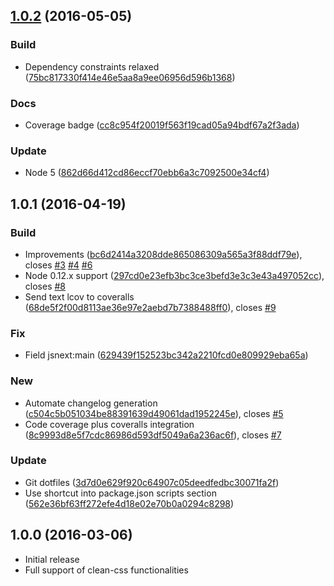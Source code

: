 <a name="1.0.2"></a>
## [1.0.2](https://github.com/leodido/postcss-clean/compare/v1.0.1...v1.0.2) (2016-05-05)


### Build

* Dependency constraints relaxed ([75bc817330f414e46e5aa8a9ee06956d596b1368](https://github.com/leodido/postcss-clean/commit/75bc817330f414e46e5aa8a9ee06956d596b1368))

### Docs

* Coverage badge ([cc8c954f20019f563f19cad05a94bdf67a2f3ada](https://github.com/leodido/postcss-clean/commit/cc8c954f20019f563f19cad05a94bdf67a2f3ada))

### Update

* Node 5  ([862d66d412cd86eccf70ebb6a3c7092500e34cf4](https://github.com/leodido/postcss-clean/commit/862d66d412cd86eccf70ebb6a3c7092500e34cf4))



<a name="1.0.1"></a>
## 1.0.1 (2016-04-19)


### Build

* Improvements  ([bc6d2414a3208dde865086309a565a3f88ddf79e](https://github.com/leodido/postcss-clean/commit/bc6d2414a3208dde865086309a565a3f88ddf79e)), closes [#3](https://github.com/leodido/postcss-clean/issues/3) [#4](https://github.com/leodido/postcss-clean/issues/4) [#6](https://github.com/leodido/postcss-clean/issues/6)
* Node 0.12.x support  ([297cd0e23efb3bc3ce3befd3e3c3e43a497052cc](https://github.com/leodido/postcss-clean/commit/297cd0e23efb3bc3ce3befd3e3c3e43a497052cc)), closes [#8](https://github.com/leodido/postcss-clean/issues/8)
* Send text lcov to coveralls  ([68de5f2f00d8113ae36e97e2aebd7b7388488ff0](https://github.com/leodido/postcss-clean/commit/68de5f2f00d8113ae36e97e2aebd7b7388488ff0)), closes [#9](https://github.com/leodido/postcss-clean/issues/9)

### Fix

* Field jsnext:main ([629439f152523bc342a2210fcd0e809929eba65a](https://github.com/leodido/postcss-clean/commit/629439f152523bc342a2210fcd0e809929eba65a))

### New

* Automate changelog generation  ([c504c5b051034be88391639d49061dad1952245e](https://github.com/leodido/postcss-clean/commit/c504c5b051034be88391639d49061dad1952245e)), closes [#5](https://github.com/leodido/postcss-clean/issues/5)
* Code coverage plus coveralls integration  ([8c9993d8e5f7cdc86986d593df5049a6a236ac6f](https://github.com/leodido/postcss-clean/commit/8c9993d8e5f7cdc86986d593df5049a6a236ac6f)), closes [#7](https://github.com/leodido/postcss-clean/issues/7)

### Update

* Git dotfiles ([3d7d0e629f920c64907c05deedfedbc30071fa2f](https://github.com/leodido/postcss-clean/commit/3d7d0e629f920c64907c05deedfedbc30071fa2f))
* Use shortcut into package.json scripts section ([562e36bf63ff272efe4d18e02e70b0a0294c8298](https://github.com/leodido/postcss-clean/commit/562e36bf63ff272efe4d18e02e70b0a0294c8298))



<a name="1.0.0"></a>
## 1.0.0 (2016-03-06)

* Initial release
* Full support of clean-css functionalities
